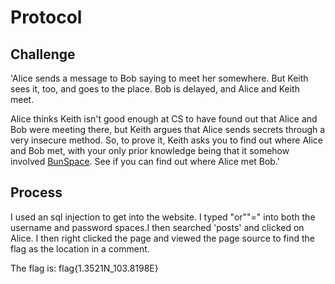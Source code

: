 # Protocol

## Challenge

'Alice sends a message to Bob saying to meet her somewhere. But Keith sees it, too, and goes to the place. Bob is delayed, and Alice and Keith meet.

Alice thinks Keith isn't good enough at CS to have found out that Alice and Bob were meeting there, but Keith argues that Alice sends secrets through a very insecure method. So, to prove it, Keith asks you to find out where Alice and Bob met, with your only prior knowledge being that it somehow involved [BunSpace](http://206.189.179.133/). See if you can find out where Alice met Bob.'

## Process
I used an sql injection to get into the website. I typed "or""=" into both the username and password spaces.I then searched 'posts' and clicked on Alice. I then right clicked the page and viewed the page source to find the flag as the location in a comment.

The flag is: flag{1.3521N_103.8198E}